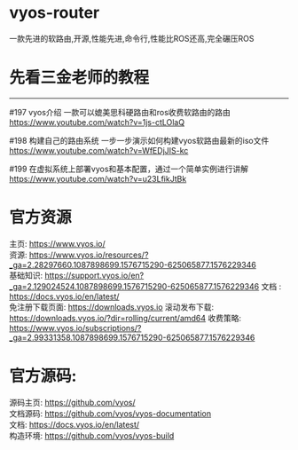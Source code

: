 # vyos-router
一款先进的软路由,开源,性能先进,命令行,性能比ROS还高,完全碾压ROS

# 先看三金老师的教程
--------------------------------------------------
#197 vyos介绍 一款可以媲美思科硬路由和ros收费软路由的路由
https://www.youtube.com/watch?v=1js-ctLOlaQ

#198 构建自己的路由系统 一步一步演示如何构建vyos软路由最新的iso文件
https://www.youtube.com/watch?v=WfEDjJIS-kc

#199 在虚拟系统上部署vyos和基本配置，通过一个简单实例进行讲解
https://www.youtube.com/watch?v=u23LfikJtBk

# 官方资源
  主页: https://www.vyos.io/  
  资源: https://www.vyos.io/resources/?_ga=2.28297660.1087898699.1576715290-625065877.1576229346  
  基础知识: https://support.vyos.io/en?_ga=2.129024524.1087898699.1576715290-625065877.1576229346
  文档 : https://docs.vyos.io/en/latest/  
  免注册下载页面: https://downloads.vyos.io
  滚动发布下载:  https://downloads.vyos.io/?dir=rolling/current/amd64
  收费策略:   https://www.vyos.io/subscriptions/?_ga=2.99331358.1087898699.1576715290-625065877.1576229346  
  
 
# 官方源码:
  源码主页: https://github.com/vyos/  
  文档源码: https://github.com/vyos/vyos-documentation  
  文档:     https://docs.vyos.io/en/latest/  
  构造环境:  https://github.com/vyos/vyos-build 
  
  
  
  
